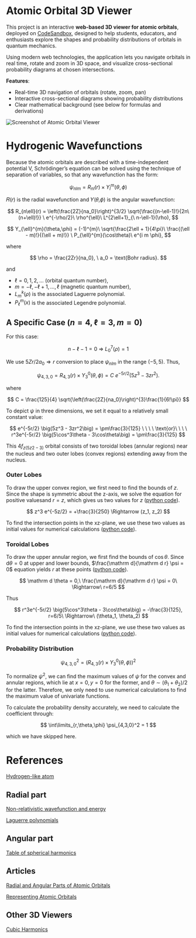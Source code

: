 # Atomic Orbital 3D Viewer
This project is an interactive **web-based 3D viewer for atomic orbitals**, deployed on [CodeSandbox](https://fwnlyk-5173.csb.app/), designed to help students, educators, and enthusiasts explore the shapes and probability distributions of orbitals in quantum mechanics. 

Using modern web technologies, the application lets you navigate orbitals in real time, rotate and zoom in 3D space, and visualize cross-sectional probability diagrams at chosen intersections.

**Features**:
- Real-time 3D navigation of orbitals (rotate, zoom, pan)
- Interactive cross-sectional diagrams showing probability distributions
- Clear mathematical background (see below for formulas and derivations)

![Screenshot of Atomic Orbital Viewer](https://github.com/TaqBostan/content/blob/main/atomic-orbital-viewer.png?raw=true)

# Hydrogenic Wavefunctions

Because the atomic orbitals are described with a time-independent potential V, Schrödinger’s equation can be solved using the technique of separation of variables, so that any wavefunction has the form:

$$ \psi_{nlm} = R_{nl}(r)\times Y_{l}^{m}(\theta,\phi) $$

𝑅⁡(𝑟) is the radial wavefunction and 𝑌⁡(𝜃,𝜙) is the angular wavefunction:

$$
R_{n\ell}(r) =
\left(\frac{2Z}{na_0}\right)^{3/2}
\sqrt{\frac{(n-\ell-1)!}{2n\ (n+\ell)!}}
\  e^{-\rho/2}\ \rho^{\ell}\ 
L^{2\ell+1}_{\  n-\ell-1}(\rho),
$$

$$
Y_{\ell}^{m}(\theta,\phi) =
(-1)^{m}\ 
\sqrt{\frac{2\ell + 1}{4\pi}\  \frac{(\ell - m)!}{(\ell + m)!}}
\  P_{\ell}^{m}(\cos\theta)\  e^{i m \phi},
$$

where

$$
\rho = \frac{2Zr}{na_0}, \ 
a_0 = \text{Bohr radius}.
$$

and

- $\ell = 0, 1, 2, \dots$ (orbital quantum number),
- $m = -\ell, -\ell+1, \dots, \ell$ (magnetic quantum number),
- $L^{k}_{m}(\rho)$ is the associated Laguerre polynomial.
- $P_{\ell}^{m}(x)$ is the associated Legendre polynomial.

## A Specific Case $`(n = 4, \ell = 3, m = 0)`$

For this case:

$$
n - \ell - 1 = 0 \ \Rightarrow\  L^{7}_{0}(\rho) = 1
$$

We use $`5Zr/2a_0 \Rightarrow r`$ conversion to place $\psi_{nlm}$ in the range $`(-5, 5)`$. Thus,

$$
\psi_{4,3,0} = R_{4,3}(r)\times Y_{3}^{0}(\theta,\phi) =
C\  e^{-5r/2} \big(5z^3 - 3zr^2\big).
$$

where

$$
C =
\frac{125}{4}
\sqrt{\left(\frac{2Z}{na_0}\right)^{3}\frac{1}{6!\pi}}
$$

To depict $\psi$ in three dimensions, we set it equal to a relatively small constant value:

$$
e^{-5r/2} \big(5z^3 - 3zr^2\big) = \pm\frac{3}{125} \ \ \ \ \text{or}\ \ \ \ 
r^3e^{-5r/2} \big(5\cos^3\theta - 3\cos\theta\big) = \pm\frac{3}{125}
$$

This $4f_{z(5z2−3)}$ orbital consists of two toroidal lobes (annular regions) near the nucleus and two outer lobes (convex regions) extending away from the nucleus. 

### Outer Lobes

To draw the upper convex region, we first need to find the bounds of $z$. Since the shape is symmetric about the z-axis, we solve the equation for positive values ​​and $r = z$, which gives us two values ​​for $z$ ([python code](/src/data/numeric/n4/l3/m0/convex-z-limit.py)).

$$
z^3 e^{-5z/2} = +\frac{3}{250}
 \Rightarrow (z_1, z_2)
$$

To find the intersection points in the xz-plane, we use these two values ​​as initial values ​​for numerical calculations ([python code](/src/data/numeric/n4/l3/m0/convex.py)).

### Toroidal Lobes

To draw the upper annular region, we first find the bounds of $\cos\theta$. Since $\mathrm d \theta = 0$ at upper and lower bounds, $\frac{\mathrm d}{\mathrm d r} \psi = 0$ equation yields $r$ at these points ([python code](/src/data/numeric/n4/l3/m0/ring-costeta-limit.py)).

$$
\mathrm d \theta = 0,\  \frac{\mathrm d}{\mathrm d r} \psi = 0\  \Rightarrow\  r=6/5
$$

Thus

$$
r^3e^{-5r/2} \big(5\cos^3\theta - 3\cos\theta\big) = -\frac{3}{125}, r=6/5\  \Rightarrow\  (\theta_1, \theta_2)
$$

To find the intersection points in the xz-plane, we use these two values ​​as initial values ​​for numerical calculations ([python code](/src/data/numeric/n4/l3/m0/ring.py)).

### Probability Distribution

$$
\psi_{4,3,0}^2 = \big(R_{4,3}(r)\times Y_{3}^{0}(\theta,\phi)\big)^2
$$

To normalize $\psi^2$, we can find the maximum values ​​of $\psi$ for the convex and annular regions, which lie at $x = 0, y = 0$ for the former, and $\theta \sim (\theta_1 + \theta_2)/2$ for the latter. Therefore, we only need to use numerical calculations to find the maximum value of univariate functions.

To calculate the probability density accurately, we need to calculate the coefficient through:

$$
\int\limits_{r,\theta,\phi} \psi_{4,3,0}^2 = 1
$$

which we have skipped here.

# References
[Hydrogen-like atom](https://en.wikipedia.org/wiki/Hydrogen-like_atom)

## Radial part
[Non-relativistic wavefunction and energy](https://en.wikipedia.org/wiki/Hydrogen-like_atom#Non-relativistic_wavefunction_and_energy)

[Laguerre polynomials](https://en.wikipedia.org/wiki/Laguerre_polynomials#Recursive_definition,_closed_form,_and_generating_function)

## Angular part
[Table of spherical harmonics](https://en.wikipedia.org/wiki/Table_of_spherical_harmonics)

## Articles
[ Radial and Angular Parts of Atomic Orbitals](https://chem.libretexts.org/Bookshelves/Physical_and_Theoretical_Chemistry_Textbook_Maps/Supplemental_Modules_(Physical_and_Theoretical_Chemistry)/Quantum_Mechanics/10%3A_Multi-electron_Atoms/Radial_and_Angular_Parts_of_Atomic_Orbitals)

[Representing Atomic Orbitals](https://chemistry.tcd.ie/staff/people/sd/lectures/MO_lecture_course-2.pdf)

## Other 3D Viewers
[Cubic Harmonics](https://www.cond-mat.de/teaching/QM/JSim/spherharm.html)